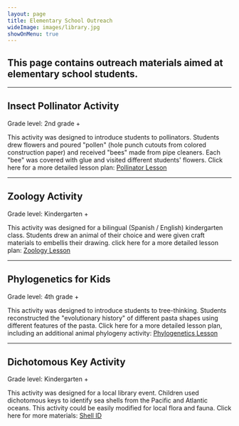 ```yaml
---
layout: page
title: Elementary School Outreach
wideImage: images/library.jpg
showOnMenu: true
---
```

## This page contains outreach materials aimed at elementary school students.

<hr class="major"/>

## Insect Pollinator Activity

Grade level: 2nd grade +

This activity was designed to introduce students to pollinators. Students drew flowers and poured "pollen" (hole punch cutouts from colored construction paper) and received "bees" made from pipe cleaners. Each "bee" was covered with glue and visited different students' flowers.
Click here for a more detailed lesson plan: <a href="pdf/pollinators.pdf" target="_blank">Pollinator Lesson</a>

<hr class="major"/>

## Zoology Activity

Grade level: Kindergarten +

This activity was designed for a bilingual (Spanish / English) kindergarten class. Students drew an animal of their choice and were given craft materials to embellis their drawing.
click here for a more detailed lesson plan: <a href="pdf/zoology.pdf" target="_blank">Zoology Lesson</a>

<hr class="major"/>

## Phylogenetics for Kids

Grade level: 4th grade +

This activity was designed to introduce students to tree-thinking. Students reconstructed the "evolutionary history" of different pasta shapes using different features of the pasta.
Click here for a more detailed lesson plan, including an additional animal phylogeny activity: <a href="pdf/phylogenetics.pdf" target="_blank">Phylogenetics Lesson</a>

<hr class="major"/>

## Dichotomous Key Activity

Grade level: Kindergarten +

This activity was designed for a local library event. Children used dichotomous keys to identify sea shells from the Pacific and Atlantic oceans. This activity could be easily modified for local flora and fauna.
Click here for more materials: <a href="pdf/shell-id.pdf" target="_blank">Shell ID</a>
